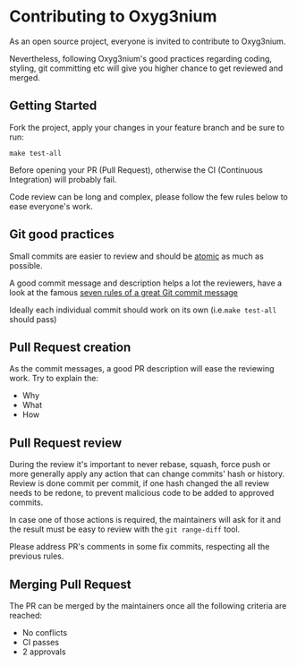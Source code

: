 # Contributing to Oxyg3nium

As an open source project, everyone is invited to contribute to Oxyg3nium.

Nevertheless, following Oxyg3nium's good practices regarding coding, styling, git committing etc
will give you higher chance to get reviewed and merged.

## Getting Started

Fork the project, apply your changes in your feature branch and be sure to run:

```
make test-all
```

Before opening your PR (Pull Request), otherwise the CI (Continuous Integration) will probably fail.

Code review can be long and complex, please follow the few rules below to ease everyone's work.

## Git good practices

Small commits are easier to review and should be [atomic](https://en.wikipedia.org/wiki/Atomic_commit#Atomic_commit_convention) as much
as possible.

A good commit message and description helps a lot the reviewers, have a look at
the famous [seven rules of a great Git commit message](https://chris.beams.io/posts/git-commit/#seven-rules)

Ideally each individual commit should work on its own (i.e.`make test-all` should pass)

## Pull Request creation

As the commit messages, a good PR description will ease the reviewing work.
Try to explain the:

 - Why
 - What
 - How

## Pull Request review

During the review it's important to never rebase, squash, force push or more generally apply any action that can change commits' hash or history.
Review is done commit per commit, if one hash changed the all review needs to be redone, to prevent malicious code to be added to approved commits.

In case one of those actions is required, the maintainers will ask for it and the result must be easy to review with the `git range-diff` tool.

Please address PR's comments in some fix commits, respecting all the previous rules.

## Merging Pull Request

The PR can be merged by the maintainers once all the following criteria are reached:

 - No conflicts
 - CI passes
 - 2 approvals

